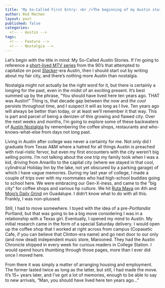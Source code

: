 ```yaml
---
title: 'My So-Called First Entry: <br />The beginning of my Austin stories'
author: Rod Machen
layout: post
published: false
categories:
  <!-- - Austin -->
tags:
  <!-- - Feature -->
  <!-- - Nostalgia -->
---
```

Let&#8217;s begin with the title in mind: My So-Called Austin Stories. If I&#8217;m going to reference a <a href="http://epguides.com/AustinStories/" target="_blank">short-lived MTV series</a> from the 90&#8217;s that attempted to capitalize on post <a href="http://www.imdb.com/title/tt0102943/" target="_blank"><em>Slacker</em></a>-era Austin, then I should start out by writing about my fair city, and there&#8217;s nothing more Austin than nostalgia.

Nostalgia might not actually be the right word for it, but there is certainly a longing for the past, even in the midst of an exciting present. It&#8217;s best summed up by the phrase, &#8220;You should have lived here ten years ago. THAT was Austin!&#8221; Thing is, that decade gap between *the now* and *the cool* persists throughout time, and I suspect it will as long as I live. Ten years ago will always be better than today, or at least we&#8217;ll remember it that way. This is part and parcel of being a denizen of this growing and flawed city. Over the next weeks and months, I&#8217;m going to explore some of these backwaters of [Austin Nostalgia][1] by remembering the coffee shops, restaurants and who-knows-what-else from days not long past.<!--more-->

Living in Austin after college was never a certainty for me. Not only did I graduate from Texas A&M where a hatred for all things Austin is preached with rival-ristic fervor, but even my first encounters with the city weren&#8217;t big selling points. I&#8217;m not talking about the one trip my family took when I was a kid, driving from Amarillo to the capital city (where we stayed in that cool, cylindrical Holiday Inn by the lake, not yet obscured by a parking garage) of which I have vague memories. During my last year of college, I made a couple of trips over with my roommates who had high-school buddies going to school here. We were embracing our Gen-X-iness, and came to the &#8220;big city&#8221; for coffee shops and various hp culture. We hit <a href="http://www.austinchronicle.com/food/1999-09-17/73872/" target="_blank">Ruta Maya</a> on 4th and <a href="http://www.austinchronicle.com/food/2000-02-18/75903/" target="_blank">Mojo&#8217;s Daily Grind</a> on Guadalupe. I didn&#8217;t know what to do with all this. Frankly, I was non-plussed.

Still, I had to move somewhere. I toyed with the idea of a pre-*Portlandia* Portland, but that was going to be a big move considering I was in a relationship with a Texas girl. Eventually, I opened my mind to Austin. My initial research came in the form of a special Saturday delivery. I would open up the coffee shop that I worked at right across from campus (Copasetic Cafe, if you can believe that Clinton-era name) and go next door to our only (and now dead) independent music store, Marooned. They had the Austin Chronicle shipped in every week for curious readers in College Station. I would spend hours thumbing through those pages, more than I ever did once I moved here.

From there it was simply a matter of arranging housing and employment. The former lasted twice as long as the latter, but still, I had made the move. It&#8217;s 15+ years later, and I&#8217;ve got a lot of memories, enough to be able to say to new arrivals, &#8220;Man, you should have lived here ten years ago&#8230;&#8221;

 [1]: http://http://words.rodmachen.com/category/austin/nostalgia/